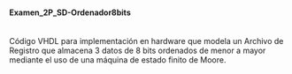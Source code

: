 <h4>Examen_2P_SD-Ordenador8bits</h4>
<br>
Código VHDL para implementación en hardware que modela un Archivo de Registro 
que almacena 3 datos de 8 bits ordenados de menor a mayor mediante el uso de una máquina de estado finito de Moore.
<br>

